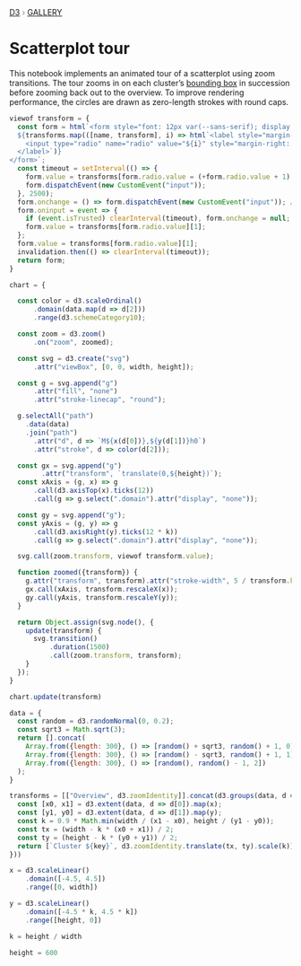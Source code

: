 <div style="color: grey; font: 13px/25.5px var(--sans-serif); text-transform: uppercase;"><h1 style="display: none;">Scatterplot tour</h1><a href="https://d3js.org/">D3</a> › <a href="/@d3/gallery">Gallery</a></div>

# Scatterplot tour

This notebook implements an animated tour of a scatterplot using zoom transitions. The tour zooms in on each cluster’s [bounding box](/@d3/zoom-to-bounding-box) in succession before zooming back out to the overview. To improve rendering performance, the circles are drawn as zero-length strokes with round caps.

```js
viewof transform = {
  const form = html`<form style="font: 12px var(--sans-serif); display: flex; height: 33px; align-items: center;">
  ${transforms.map(([name, transform], i) => html`<label style="margin-right: 1em; display: inline-flex; align-items: center;">
    <input type="radio" name="radio" value="${i}" style="margin-right: 0.5em;" ${i === 0 ? "checked" : ""}> ${name}
  </label>`)}
</form>`;
  const timeout = setInterval(() => {
    form.value = transforms[form.radio.value = (+form.radio.value + 1) % transforms.length][1];
    form.dispatchEvent(new CustomEvent("input"));
  }, 2500);
  form.onchange = () => form.dispatchEvent(new CustomEvent("input")); // Safari
  form.oninput = event => { 
    if (event.isTrusted) clearInterval(timeout), form.onchange = null;
    form.value = transforms[form.radio.value][1];
  };
  form.value = transforms[form.radio.value][1];
  invalidation.then(() => clearInterval(timeout));
  return form;
}
```

```js echo
chart = {

  const color = d3.scaleOrdinal()
      .domain(data.map(d => d[2]))
      .range(d3.schemeCategory10);

  const zoom = d3.zoom()
      .on("zoom", zoomed);

  const svg = d3.create("svg")
      .attr("viewBox", [0, 0, width, height]);

  const g = svg.append("g")
      .attr("fill", "none")
      .attr("stroke-linecap", "round");

  g.selectAll("path")
    .data(data)
    .join("path")
      .attr("d", d => `M${x(d[0])},${y(d[1])}h0`)
      .attr("stroke", d => color(d[2]));

  const gx = svg.append("g")
        .attr("transform", `translate(0,${height})`);
  const xAxis = (g, x) => g
      .call(d3.axisTop(x).ticks(12))
      .call(g => g.select(".domain").attr("display", "none"));

  const gy = svg.append("g");
  const yAxis = (g, y) => g
      .call(d3.axisRight(y).ticks(12 * k))
      .call(g => g.select(".domain").attr("display", "none"));

  svg.call(zoom.transform, viewof transform.value);

  function zoomed({transform}) {
    g.attr("transform", transform).attr("stroke-width", 5 / transform.k);
    gx.call(xAxis, transform.rescaleX(x));
    gy.call(yAxis, transform.rescaleY(y));
  }

  return Object.assign(svg.node(), {
    update(transform) {
      svg.transition()
          .duration(1500)
          .call(zoom.transform, transform);
    }
  });
}
```

```js echo
chart.update(transform)
```

```js echo
data = {
  const random = d3.randomNormal(0, 0.2);
  const sqrt3 = Math.sqrt(3);
  return [].concat(
    Array.from({length: 300}, () => [random() + sqrt3, random() + 1, 0]),
    Array.from({length: 300}, () => [random() - sqrt3, random() + 1, 1]),
    Array.from({length: 300}, () => [random(), random() - 1, 2])
  );
}
```

```js echo
transforms = [["Overview", d3.zoomIdentity]].concat(d3.groups(data, d => d[2]).map(([key, data]) => {
  const [x0, x1] = d3.extent(data, d => d[0]).map(x);
  const [y1, y0] = d3.extent(data, d => d[1]).map(y);
  const k = 0.9 * Math.min(width / (x1 - x0), height / (y1 - y0));
  const tx = (width - k * (x0 + x1)) / 2;
  const ty = (height - k * (y0 + y1)) / 2;
  return [`Cluster ${key}`, d3.zoomIdentity.translate(tx, ty).scale(k)];
}))
```

```js echo
x = d3.scaleLinear()
    .domain([-4.5, 4.5])
    .range([0, width])
```

```js echo
y = d3.scaleLinear()
    .domain([-4.5 * k, 4.5 * k])
    .range([height, 0])
```

```js echo
k = height / width
```

```js echo
height = 600
```

